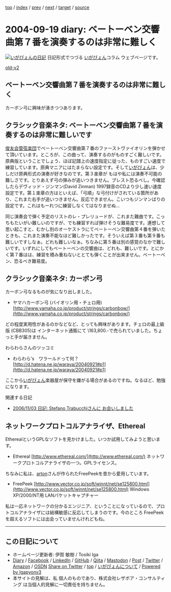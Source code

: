 [top](../index.html) 
 / [index](index.html) 
 / [prev](ig040918.html) 
 / [next](ig040925.html) 
 / [target](https://www.igapyon.jp/igapyon/diary/2004/ig040919.html) 
 / [source](https://github.com/igapyon/diary/blob/master/2004/ig040919.src.md) 

2004-09-19 diary: ベートーベン交響曲第７番を演奏するのは非常に難しく
=====================================================================================================
[![いがぴょんの日記](https://www.igapyon.jp/igapyon/diary/images/iga202308_64.jpg "いがぴょん")](https://www.igapyon.jp/igapyon/diary/memo/memoigapyon.html) 日記形式でつづる [いがぴょん](https://www.igapyon.jp/igapyon/diary/memo/memoigapyon.html)コラム ウェブページです。

[old-v2](ig040919-orig.html)

## ベートーベン交響曲第７番を演奏するのは非常に難しく

カーボン弓に興味が湧きつつあります。


## クラシック音楽ネタ: ベートーベン交響曲第７番を演奏するのは非常に難しいです

[俊友会管弦楽団](http://homepage3.nifty.com/shunyukai/)でベートーベン交響曲第７番のファーストヴァイオリンを弾かせて頂いています。ところが、この曲って、演奏するのがものすごく難しいです。原典版ということでしょう、ほぼ記譜上の速度指定に従った、ものすごい速度で練習しています。原典マニアにはたまらない設定です。そして[いがぴょん](https://www.igapyon.jp/igapyon/diary/memo/memoigapyon.html)は、少しだけ原典形式の演奏が好きなのです。第３楽章が もはや私には演奏不可能の難しさです。とりあえず弓の弾みが追いつきません。プレスト恐るべし。今確認したらデヴィッド・ジンマン(David Zinman) 1997録音のCDより少し速い速度設定です。第１楽章の方はといえば、「弓順」な弓付けがされている箇所があり、これまた右手が追いつきません。反応できません。こいつもジンマンばりの設定です。これはもーれつに練習しなくてはなりませぬ…

同じ演奏会で弾く予定のリストのレ・プレリュードが、これまた難曲です。こっちもたいがい難しいのですが、でも練習すれば弾けそうな難易度です。連想して思い起こすと、むかし別のオーケストラにてベートーベン交響曲第４番を弾いたときも、これまた演奏不能なほど難しかったです。そういえば第３番も第９番も難しいですしなぁ。どれも難しいなぁ。ちなみに第５番は別の感覚のなかで難しいです。いずれにしてもベートーベンの交響曲は、どれも、難しいです。とにかく第７番はは、練習を積み重ねないととても弾くことが出来ません。ベートーベン、恐るべき難易度。

## クラシック音楽ネタ: カーボン弓

カーボン弓なるものが気になり出しました。

* ヤマハカーボン弓 (バイオリン用・チェロ用)
  [http://www.yamaha.co.jp/product/strings/carbonbow/](http://www.yamaha.co.jp/product/strings/carbonbow/)

どの程度実用性があるのかなどなど、とっても興味があります。チェロの最上級版 (CBB305)は インターネット通販にて \163,800.-で売られていました。ちょっと手が届きません。

わらわらさんのツッコミ

* わらわら’s　ワラールドって何？
  [http://d.hatena.ne.jp/waraya/20040921#p1](http://d.hatena.ne.jp/waraya/20040921#p1)

ここから[いがぴょん](https://www.igapyon.jp/igapyon/diary/memo/memoigapyon.html)楽器屋が保守を嫌がる場合があるのですね。なるほど、勉強になります。

関連する日記

* [2006/11/03 日記: Stefano Trabucchiさんに お会いしました](../2006/ig061103.html)

## ネットワークプロトコルアナライザ、Ethereal

EtherealというGPLなソフトを見かけました。いつか試用してみようと思います。

* Ethereal
  [http://www.ethereal.com/](http://www.ethereal.com/)
  ネットワークプロトコルアナライザの一つ。GPLライセンス。

ちなみに私は、[arton](http://arton.no-ip.info/diary/)さんが作られたFreePeekを昔から愛用しています。

* FreePeek
  [http://www.vector.co.jp/soft/winnt/net/se125800.html](http://www.vector.co.jp/soft/winnt/net/se125800.html)
  Windows XP/2000/NT用 LANパケットキャプチャー

私は一応ネットワークの分かるエンジニア、ということになっているので、プロトコルアナライザには結構敏感に反応してしまうのです。今のところ FreePeekを超えるソフトには出会っていませんけれどもね。


----------------------------------------------------------------------------------------------------

## この日記について

* ホームページ更新者: 伊賀 敏樹 / Tosiki Iga
* [Diary](https://www.igapyon.jp/igapyon/diary/) / [Facebook](https://www.facebook.com/igapyon) / [LinkedIn](https://www.linkedin.com/in/toshikiiga) / [GitHub](https://github.com/igapyon) / [Qiita](https://qiita.com/igapyon) / [Mastodon](https://social.vivaldi.net/@igapyon) / [Post](https://post.news/igapyon) / [Twitter](https://twitter.com/ToshikiIga) / [Amazon](https://www.amazon.co.jp/%E4%BC%8A%E8%B3%80-%E6%95%8F%E6%A8%B9/e/B004LTQWCQ) / [OSDN](https://ja.osdn.net/users/iga/)
[Share on Twitter](https://twitter.com/intent/tweet?hashtags=igapyon%2Cdiary%2C%E3%81%84%E3%81%8C%E3%81%B4%E3%82%87%E3%82%93&text=%E3%83%99%E3%83%BC%E3%83%88%E3%83%BC%E3%83%99%E3%83%B3%E4%BA%A4%E9%9F%BF%E6%9B%B2%E7%AC%AC%EF%BC%97%E7%95%AA%E3%82%92%E6%BC%94%E5%A5%8F%E3%81%99%E3%82%8B%E3%81%AE%E3%81%AF%E9%9D%9E%E5%B8%B8%E3%81%AB%E9%9B%A3%E3%81%97%E3%81%8F&url=https%3A%2F%2Fwww.igapyon.jp%2Figapyon%2Fdiary%2F2004%2Fig040919.html) / [top](../index.html) / [いがぴょんについて](https://www.igapyon.jp/igapyon/diary/memo/memoigapyon.html) / [Powered by Igapyonv3](https://github.com/igapyon/igapyonv3)
* 本サイトの見解は、私 個人のものであり、株式会社レザボア・コンサルティング は当個人的見解に一切責任を持ちません。 
